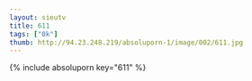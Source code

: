 ```yaml
--- 
layout: sieutv
title: 611
tags: ["0k"]
thumb: http://94.23.248.219/absoluporn-1/image/002/611.jpg
---
```

{% include absoluporn key="611" %} 
